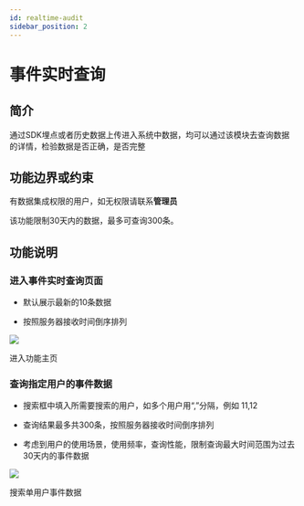 ```yaml
---
id: realtime-audit
sidebar_position: 2
---
```


# 事件实时查询

## 简介[](#jian-jie)

通过SDK埋点或者历史数据上传进入系统中数据，均可以通过该模块去查询数据的详情，检验数据是否正确，是否完整


## 功能边界或约束[](#gong-neng-bian-jie-huo-yue-shu)

有数据集成权限的用户，如无权限请联系**管理员**

该功能限制30天内的数据，最多可查询300条。


## 功能说明[](#gong-neng-shuo-ming)

### 进入事件实时查询页面[](#jin-ru-shi-jian-shi-shi-cha-xun-ye-mian)

* 默认展示最新的10条数据
    
* 按照服务器接收时间倒序排列
    
![](https://3953104361-files.gitbook.io/~/files/v0/b/gitbook-legacy-files/o/assets%2F-M2qbZInaXgdm8kkNosp%2F-MhX5FSRxN2LZi8DcOJV%2F-MhXA8ehYRVYHH47S9Q4%2F1629439686(1).png?alt=media&token=e8c25721-7227-4a0e-b5a3-59c4851c84d2)

进入功能主页


### 查询指定用户的事件数据[](#cha-xun-zhi-ding-yong-hu-de-shi-jian-shu-ju)

* 搜索框中填入所需要搜索的用户，如多个用户用“,”分隔，例如 11,12
    
* 查询结果最多共300条，按照服务器接收时间倒序排列
    
* 考虑到用户的使用场景，使用频率，查询性能，限制查询最大时间范围为过去30天内的事件数据

![](https://3953104361-files.gitbook.io/~/files/v0/b/gitbook-legacy-files/o/assets%2F-M2qbZInaXgdm8kkNosp%2F-MhXAgZa1AJ0HVQQFrj1%2F-MhXBLoxrzk4kCYlG57b%2Fimage.png?alt=media&token=3032f0a1-9cbf-42bb-b7f8-3b817c3e8cfe)

搜索单用户事件数据

